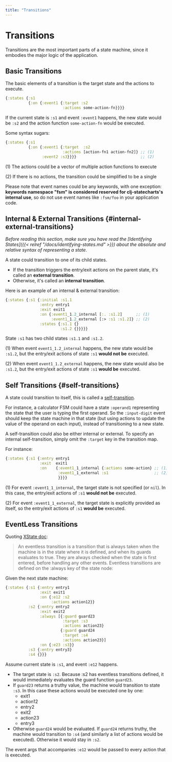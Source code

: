 ```yaml
---
title: "Transitions"
---
```


# Transitions

Transitions are the most important parts of a state machine, since it
embodies the major logic of the application.

## Basic Transitions

The basic elements of a transition is the target state and the actions
to execute.

```clojure
{:states {:s1
          {:on {:event1 {:target :s2
                         :actions some-action-fn}}}}
```

If the current state is `:s1` and event `:event1` happens, the new
state would be `:s2` and the action function `some-action-fn` would be
executed.

Some syntax sugars:

```clojure
{:states {:s1
          {:on {:event1 {:target  :s2
                         :actions [action-fn1 action-fn2]} ;; (1)
                :event2 :s3}}}}                            ;; (2)
```

(1) The actions could be a vector of multiple action functions to execute

(2) If there is no actions, the transition could be simplified to be a single

Please note that event names could be any keywords, with one exception: **keywords
namespace "fsm" is considered reserved for clj-statecharts's internal use**, so do
not use event names like `:fsm/foo` in your application code.


## Internal & External Transitions {#internal-external-transitions}

*Before reading this section, make sure you have read the [Identifying
States]({{< relref "/docs/identifying-states.md" >}}) about the
absolute and relative syntax of representing a state.*

A state could transition to one of its child states.

* If the transition triggers the entry/exit actions on the parent
  state, it's called an **external transition**.
* Otherwise, it's called an **internal transition**.

Here is an example of an internal & external transition:

```clojure
{:states {:s1 {:initial :s1.1
               :entry entry1
               :exit exit1
               :on {:event1_1.2_internal [:. :s1.2]      ;; (1)
                    :event1_1.2_external [:> :s1 :s1.2]} ;; (2)
               :states {:s1.1 {}
                        :s1.2 {}}}}}
```

State `:s1` has two child states `:s1.1` and `:s1.2`.

(1) When event `event1_1.2_internal` happens, the new state would be
`:s1.2`, but the entry/exit actions of state `:s1` **would not be**
executed.

(2) When event `event1_1.2_external` happens, the new state would also
be `:s1.2`, but the entry/exit actions of state `:s1` **would be**
executed.


## Self Transitions {#self-transitions}

A state could transition to itself, this is called a
[self-transition](https://statecharts.github.io/glossary/self-transition.html).

For instance, a calculator FSM could have a state `:operand1`
representing the state that the user is typing the first operand. So
the `:input-digit` event should keep the state machine in that state
(but using actions to update the value of the operand on each input),
instead of transitioning to a new state.

A self-transition could also be either internal or external. To specify an internal self-transition, simply omit the `:target` key in the transition map.

For instance:

```clojure
{:states {:s1 {:entry entry1
               :exit  exit1
               :on    {:event1_1_internal {:actions some-action} ;; (1)
                       :event1_1_external :s1                    ;; (2)
                       }}}}
```

(1) For event `:event1_1_internal`, the target state is not specified
(or `nil`). In this case, the entry/exit actions of `:s1` **would not
be** executed.

(2) For event `:event1_1_external`, the target state is explicitly
provided as itself, so the entry/exit actions of `:s1` **would be**
executed.

## EventLess Transitions

Quoting [XState doc](https://xstate.js.org/docs/guides/transitions.html#eventless-transitions):

> An eventless transition is a transition that is always taken when the machine is
in the state where it is defined, and when its guards evaluates to true. They are
always checked when the state is first entered, before handling any other events.
Eventless transitions are defined on the :always key of the state node:

Given the next state machine:

```clojure
{:states {:s1 {:entry entry1
               :exit exit1
               :on {:e12 :s2
                    :actions action12}}
          :s2 {:entry entry2
               :exit exit2
               :always [{:guard guard23
                         :target :s3
                         :actions action23}
                        {:guard guard24
                         :target :s4
                         :actions action23}]
               :on {:e23 :s3}}
          :s3 {:entry entry3}
          :s4 {}}}
```

Assume current state is `:s1`, and event `:e12` happens.
- The target state is `:s2`. Because :s2 has eventless transitions defined, it
  would immediately evaluates the guard function `guard23`.
- If `guard23` returns a truthy value, the machine would transition to state `:s3`.
  In this case these actions would be executed one by one:
    - exit1
    - action12
    - entry2
    - exit2
    - action23
    - entry3
- Otherwise `guard24` would be evaluated. If `guard24` returns truthy, the machine
  would transition to `:s4` (and similarly a list of actions would be executed).
  Otherwise it would stay in `:s2`.

The event args that accompanies `:e12` would be passed to every action that is
executed.
